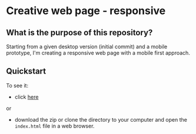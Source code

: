 # Creative web page - responsive

## What is the purpose of this repository?

Starting from a given desktop version (initial commit) and a mobile prototype, I'm creating a responsive web page with a mobile first approach.

## Quickstart

To see it:

- click [here](https://patriciarrsilva.github.io/Creative-web-page-responsive/)

or

- download the zip or clone the directory to your computer and open the `index.html` file in a web browser.
